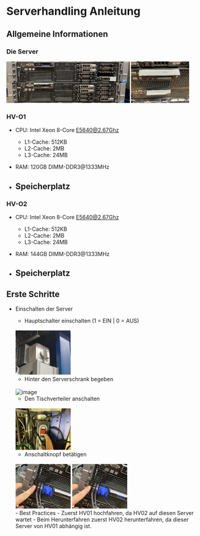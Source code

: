 # Serverhandling Anleitung

## Allgemeine Informationen

### Die Server

<img src="../img/serveransicht_komplett.JPEG" alt="image" width="64%">
<img src="../img/serveransicht_beschriftung.JPEG" alt="image" width="30%">


### HV-O1

- CPU: Intel Xeon 8-Core E5640@2.67Ghz
  - L1-Cache: 512KB
  - L2-Cache: 2MB
  - L3-Cache: 24MB

- RAM: 120GB DIMM-DDR3@1333MHz

- Speicherplatz
  - 


### HV-O2

- CPU: Intel Xeon 8-Core E5640@2.67Ghz
  - L1-Cache: 512KB
  - L2-Cache: 2MB
  - L3-Cache: 24MB

- RAM: 144GB DIMM-DDR3@1333MHz

- Speicherplatz
  - 


## Erste Schritte

- Einschalten der Server
  - Hauptschalter einschalten (1 = EIN | 0 = AUS)
  <br>
  <img src="../img/hauptschalter.jpg" alt="image" width="30%">
  <br>

  - Hinter den Serverschrank begeben
  <br>
  <img src="../img/rückansicht_server.JPEG" alt="image" width="30%">
  <br>

  - Den Tischverteiler anschalten
  <br>
  <img src="../img/tischverteiler.JPEG" alt="image" width="30%">
  <br>

  - Anschaltknopf betätigen
  <br>
  <img src="../img/anschaltknopf_aus.JPEG" alt="image" width="30%">
  <img src="../img/anschaltknopf_ein.JPEG" alt="image" width="30%">
  <br>
  - Best Practices
    - Zuerst HV01 hochfahren, da HV02 auf diesen Server wartet
    - Beim Herunterfahren zuerst HV02 herunterfahren, da dieser Server von HV01 abhängig ist.


